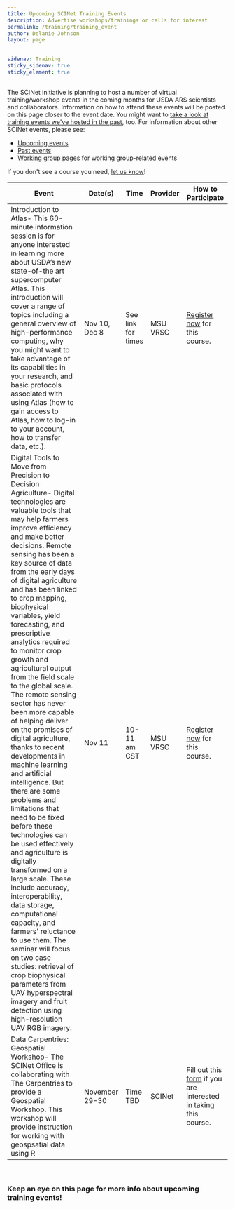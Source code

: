 ```yaml
---
title: Upcoming SCINet Training Events 
description: Advertise workshops/trainings or calls for interest
permalink: /training/training_event
author: Delanie Johnson
layout: page

 
sidenav: Training
sticky_sidenav: true
sticky_element: true
---
```


The SCINet initiative is planning to host a number of virtual training/workshop events in the coming months for USDA ARS scientists and collaborators. Information on how to attend these events will be posted on this page closer to the event date. You might want to [take a look at training events we've hosted in the past](/training-archive), too. For information about other SCINet events, please see:
* [Upcoming events](/events/upcoming_events)
* [Past events](/events-archive/)
* [Working group pages](/working-groups) for working group-related events

If you don't see a course you need, [let us know](https://forms.office.com/g/tVtE8wEgAt)!

|**Event** | **Date(s)** | **Time** | **Provider** | **How to Participate** |
|------|------|------|--------|--------|
|Introduction to Atlas- This 60-minute information session is for anyone interested in learning more about USDA’s new state-of-the art supercomputer Atlas. This introduction will cover a range of topics including a general overview of high-performance computing, why you might want to take advantage of its capabilities in your research, and basic protocols associated with using Atlas (how to gain access to Atlas, how to log-in to your account, how to transfer data, etc.). | Nov 10, Dec 8 | See link for times | MSU VRSC | [Register now](https://reg.extension.msstate.edu/view/cal10a.aspx?ek=&ref=&aa=&sid1=&sid2=&as=81&wp=476&tz=&ms=&nav=&cc=&cat1=&cat2=&cat3=&aid=MSU&rf=&pn=) for this course. | 
|Digital Tools to Move from Precision to Decision Agriculture- Digital technologies are valuable tools that may help farmers improve efficiency and make better decisions. Remote sensing has been a key source of data from the early days of digital agriculture and has been linked to crop mapping, biophysical variables, yield forecasting, and prescriptive analytics required to monitor crop growth and agricultural output from the field scale to the global scale. The remote sensing sector has never been more capable of helping deliver on the promises of digital agriculture, thanks to recent developments in machine learning and artificial intelligence. But there are some problems and limitations that need to be fixed before these technologies can be used effectively and agriculture is digitally transformed on a large scale. These include accuracy, interoperability, data storage, computational capacity, and farmers' reluctance to use them. The seminar will focus on two case studies: retrieval of crop biophysical parameters from UAV hyperspectral imagery and fruit detection using high-resolution UAV RGB imagery. | Nov 11 | 10-11 am CST | MSU VRSC | [Register now](https://reg.extension.msstate.edu/reg/event_page.aspx?ek=0081-0004-90dad60091e94ea383f8f38b08f9fc94) for this course. | 
|Data Carpentries: Geospatial Workshop- The SCINet Office is collaborating with The Carpentries to provide a Geospatial Workshop. This workshop will provide instruction for working with geospsatial data using R | November 29-30 | Time TBD | SCINet | Fill out this [form](https://forms.office.com/Pages/ResponsePage.aspx?id=5zZb7e4BvE6GfuA8-g1Gl9tR3MfquElApKlGR6RyodxURVBNQ0pOTzFaSEdWN1RFSEJLQzFESUNXMy4u&utm_medium=email&utm_source=govdelivery) if you are interested in taking this course. |

<br>

### Keep an eye on this page for more info about upcoming training events!

